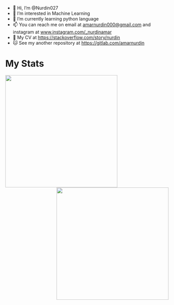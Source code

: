 - 👋 Hi, I’m @Nurdin027
- 👀 I’m interested in Machine Learning
- 🌱 I’m currently learning python language
- 📫 You can reach me on email at amarnurdin000@gmail.com
                      and instagram at www.instagram.com/_nurdinamar
- 📂 My CV at https://stackoverflow.com/story/nurdin
- 🐱 See my another repository at https://gitlab.com/amarnurdin

# My Stats
<div>
  <a href="#"><img style="margin-right:10rem" src="https://github-readme-stats.vercel.app/api/top-langs/?username=Nurdin027&show_icons=true&locale=en&layout=compact&theme=dark&exclude_repo=demo_banten" width="350">
  <img style="margin-left:10rem" src="https://github-readme-streak-stats.herokuapp.com/?user=Nurdin027&theme=dark" width="350"></a>
</div>
<!---
Nurdin027/Nurdin027 is a ✨ special ✨ repository because its `README.md` (this file) appears on your GitHub profile.
You can click the Preview link to take a look at your changes.
--->
